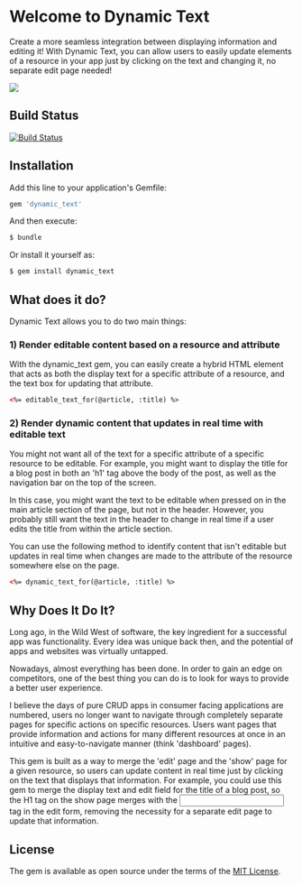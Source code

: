 # Welcome to Dynamic Text
Create a more seamless integration between displaying information and editing it! With Dynamic Text, you can allow users to easily update elements of a resource in your app just by clicking on the text and changing it, no separate edit page needed!

![](name-of-giphy.gif)

## Build Status
[![Build Status](https://travis-ci.org/JoshHadik/dynamic_text.svg?branch=master)](https://travis-ci.org/JoshHadik/dynamic_text)

## Installation
Add this line to your application's Gemfile:

```ruby
gem 'dynamic_text'
```

And then execute:
```bash
$ bundle
```

Or install it yourself as:
```bash
$ gem install dynamic_text
```

## What does it do?

Dynamic Text allows you to do two main things:

### 1) Render editable content based on a resource and attribute

With the dynamic_text gem, you can easily create a hybrid HTML element that acts as both the display text for a specific attribute of a resource, and the text box for updating that attribute.

```html
<%= editable_text_for(@article, :title) %>
```

### 2) Render dynamic content that updates in real time with editable text

You might not want all of the text for a specific attribute of a specific resource to be editable. For example, you might want to display the title for a blog post in both an 'h1' tag above the body of the post, as well as the navigation bar on the top of the screen.

In this case, you might want the text to be editable when pressed on in the main article section of the page, but not in the header. However, you probably still want the text in the header to change in real time if a user edits the title from within the article section.

You can use the following method to identify content that isn't editable but updates in real time when changes are made to the attribute of the resource somewhere else on the page.

```html
<%= dynamic_text_for(@article, :title) %>
```

## Why Does It Do It?

Long ago, in the Wild West of software, the key ingredient for a successful app was functionality. Every idea was unique back then, and the potential of apps and websites was virtually untapped.

Nowadays, almost everything has been done. In order to gain an edge on competitors, one of the best thing you can do is to look for ways to provide a better user experience.

I believe the days of pure CRUD apps in consumer facing applications are numbered, users no longer want to navigate through completely separate pages for specific actions on specific resources. Users want pages that provide information and actions for many different resources at once in an intuitive and easy-to-navigate manner (think 'dashboard' pages).

This gem is built as a way to merge the 'edit' page and the 'show' page for a given resource, so users can update content in real time just by clicking on the text that displays that information. For example, you could use this gem to merge the display text and edit field for the title of a blog post, so the H1 tag on the show page merges with the <input type='text'> tag in the edit form, removing the necessity for a separate edit page to update that information.

## License
The gem is available as open source under the terms of the [MIT License](https://opensource.org/licenses/MIT).
